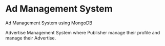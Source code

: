 # Ad Management System
 Ad Management System using MongoDB

Advertise Management System where Publisher manage their profile and manage their Advertise.